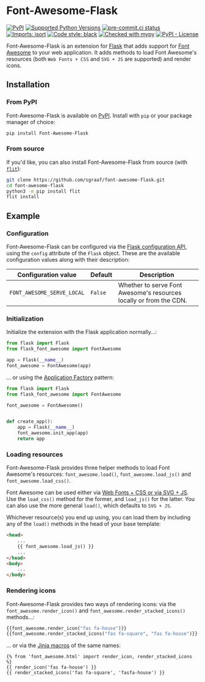 <!-- start docs-include-index -->

# Font-Awesome-Flask

[![PyPI](https://img.shields.io/pypi/v/Font-Awesome-Flask)](https://img.shields.io/pypi/v/Font-Awesome-Flask)
[![Supported Python Versions](https://img.shields.io/pypi/pyversions/Font-Awesome-Flask)](https://pypi.org/project/Font-Awesome-Flask/)
[![pre-commit.ci status](https://results.pre-commit.ci/badge/github/sgraaf/font-awesome-flask/main.svg)](https://results.pre-commit.ci/latest/github/sgraaf/font-awesome-flask/main)
[![Imports: isort](https://img.shields.io/badge/%20imports-isort-%231674b1?style=flat&labelColor=ef8336)](https://pycqa.github.io/isort/)
[![Code style: black](https://img.shields.io/badge/code%20style-black-000000.svg)](https://github.com/psf/black)
[![Checked with mypy](http://www.mypy-lang.org/static/mypy_badge.svg)](http://mypy-lang.org/)
[![PyPI - License](https://img.shields.io/pypi/l/Font-Awesome-Flask)](https://img.shields.io/pypi/l/Font-Awesome-Flask)

Font-Awesome-Flask is an extension for [Flask](https://flask.palletsprojects.com/en/latest/) that adds support for [Font Awesome](https://fontawesome.com/) to your web application. It adds methods to load Font Awesome's resources (both `Web Fonts + CSS` and `SVG + JS` are supported) and render icons.

<!-- end docs-include-index -->

## Installation

<!-- start docs-include-installation -->

### From PyPI

Font-Awesome-Flask is available on [PyPI](https://pypi.org/project/Font-Awesome-Flask/). Install with `pip` or your package manager of choice:

```bash
pip install Font-Awesome-Flask
```

### From source

If you'd like, you can also install Font-Awesome-Flask from source (with [`flit`](https://flit.readthedocs.io/en/latest/)):

```bash
git clone https://github.com/sgraaf/font-awesome-flask.git
cd font-awesome-flask
python3 -m pip install flit
flit install
```

<!-- end docs-include-installation -->

## Example

### Configuration

Font-Awesome-Flask can be configured via the [Flask configuration API](https://flask.palletsprojects.com/en/latest/config/), using the `config` attribute of the `Flask` object. These are the available configuration values along with their description:

| Configuration value        | Default | Description                                                        |
| -------------------------- | ------- | ------------------------------------------------------------------ |
| `FONT_AWESOME_SERVE_LOCAL` | `False` | Whether to serve Font Awesome's resources locally or from the CDN. |

### Initialization

<!-- start docs-include-initialization -->

Initialize the extension with the Flask application normally...:

```python
from flask import Flask
from flask_font_awesome import FontAwesome

app = Flask(__name__)
font_awesome = FontAwesome(app)
```

... or using the [Application Factory](https://flask.palletsprojects.com/en/latest/patterns/appfactories/) pattern:

```python
from flask import Flask
from flask_font_awesome import FontAwesome

font_awesome = FontAwesome()


def create_app():
    app = Flask(__name__)
    font_awesome.init_app(app)
    return app
```

<!-- end docs-include-initialization -->

### Loading resources

Font-Awesome-Flask provides three helper methods to load Font Awesome's resources: `font_awesome.load()`, `font_awesome.load_js()` and `font_awesome.load_css()`.

Font Awesome can be used either via [Web Fonts + CSS or via SVG + JS](https://fontawesome.com/docs/web/dig-deeper/webfont-vs-svg). Use the `load_css()` method for the former, and `load_js()` for the latter. You can also use the more general `load()`, which defaults to `SVG + JS`.

Whichever resource(s) you end up using, you can load them by including any of the `load()` methods in the head of your base template:

<!-- prettier-ignore -->
```html
<head>
    ...
    {{ font_awesome.load_js() }}
    ...
</head>
<body>
    ...
</body>
```

### Rendering icons

Font-Awesome-Flask provides two ways of rendering icons: via the `font_awesome.render_icon()` and `font_awesome.render_stacked_icons()` methods...:

```python
{{font_awesome.render_icon("fas fa-house")}}
{{font_awesome.render_stacked_icons("fas fa-square", "fas fa-house")}}
```

... or via the [Jinja macros](https://jinja.palletsprojects.com/en/latest/templates/#macros) of the same names:

```
{% from 'font_awesome.html' import render_icon, render_stacked_icons %}
{{ render_icon('fas fa-house') }}
{{ render_stacked_icons('fas fa-square', 'fasfa-house') }}
```
